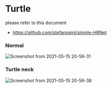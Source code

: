# Turtle
please refer to this document
* https://github.com/stefanopini/simple-HRNet

### Normal
![Screenshot from 2021-05-15 20-56-31](https://user-images.githubusercontent.com/65080181/118360091-0e68d900-b5c1-11eb-9b73-d9be8d254512.png)

### Turtle neck
![Screenshot from 2021-05-15 20-56-38](https://user-images.githubusercontent.com/65080181/118360102-158fe700-b5c1-11eb-9a80-f41b225bfd41.png)

